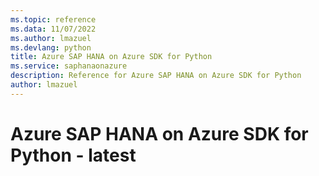 ```yaml
---
ms.topic: reference
ms.data: 11/07/2022
ms.author: lmazuel
ms.devlang: python
title: Azure SAP HANA on Azure SDK for Python
ms.service: saphanaonazure
description: Reference for Azure SAP HANA on Azure SDK for Python
author: lmazuel
---
```

# Azure SAP HANA on Azure SDK for Python - latest